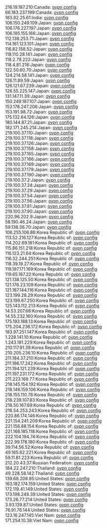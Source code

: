 216.19.187.210:Canada: [ovpn config](vpn/216_19_187_210.ovpn)  
66.183.237.199:Canada: [ovpn config](vpn/66_183_237_199.ovpn)  
183.82.25.61:India: [ovpn config](vpn/183_82_25_61.ovpn)  
106.150.249.109:Japan: [ovpn config](vpn/106_150_249_109.ovpn)  
106.176.227.197:Japan: [ovpn config](vpn/106_176_227_197.ovpn)  
106.185.155.166:Japan: [ovpn config](vpn/106_185_155_166.ovpn)  
112.138.253.71:Japan: [ovpn config](vpn/112_138_253_71.ovpn)  
114.161.123.101:Japan: [ovpn config](vpn/114_161_123_101.ovpn)  
116.82.158.52:Japan: [ovpn config](vpn/116_82_158_52.ovpn)  
118.110.28.141:Japan: [ovpn config](vpn/118_110_28_141.ovpn)  
118.2.79.222:Japan: [ovpn config](vpn/118_2_79_222.ovpn)  
118.4.81.218:Japan: [ovpn config](vpn/118_4_81_218.ovpn)  
122.50.60.70:Japan: [ovpn config](vpn/122_50_60_70.ovpn)  
124.214.58.141:Japan: [ovpn config](vpn/124_214_58_141.ovpn)  
126.11.89.59:Japan: [ovpn config](vpn/126_11_89_59.ovpn)  
126.121.67.239:Japan: [ovpn config](vpn/126_121_67_239.ovpn)  
126.55.225.147:Japan: [ovpn config](vpn/126_55_225_147.ovpn)  
131.147.11.39:Japan: [ovpn config](vpn/131_147_11_39.ovpn)  
150.249.187.107:Japan: [ovpn config](vpn/150_249_187_107.ovpn)  
153.178.247.206:Japan: [ovpn config](vpn/153_178_247_206.ovpn)  
153.191.98.72:Japan: [ovpn config](vpn/153_191_98_72.ovpn)  
175.132.64.126:Japan: [ovpn config](vpn/175_132_64_126.ovpn)  
180.144.87.21:Japan: [ovpn config](vpn/180_144_87_21.ovpn)  
182.171.245.214:Japan: [ovpn config](vpn/182_171_245_214.ovpn)  
219.100.37.110:Japan: [ovpn config](vpn/219_100_37_110.ovpn)  
219.100.37.118:Japan: [ovpn config](vpn/219_100_37_118.ovpn)  
219.100.37.126:Japan: [ovpn config](vpn/219_100_37_126.ovpn)  
219.100.37.158:Japan: [ovpn config](vpn/219_100_37_158.ovpn)  
219.100.37.165:Japan: [ovpn config](vpn/219_100_37_165.ovpn)  
219.100.37.166:Japan: [ovpn config](vpn/219_100_37_166.ovpn)  
219.100.37.169:Japan: [ovpn config](vpn/219_100_37_169.ovpn)  
219.100.37.179:Japan: [ovpn config](vpn/219_100_37_179.ovpn)  
219.100.37.190:Japan: [ovpn config](vpn/219_100_37_190.ovpn)  
219.100.37.2:Japan: [ovpn config](vpn/219_100_37_2.ovpn)  
219.100.37.24:Japan: [ovpn config](vpn/219_100_37_24.ovpn)  
219.100.37.29:Japan: [ovpn config](vpn/219_100_37_29.ovpn)  
219.100.37.54:Japan: [ovpn config](vpn/219_100_37_54.ovpn)  
219.100.37.56:Japan: [ovpn config](vpn/219_100_37_56.ovpn)  
219.100.37.81:Japan: [ovpn config](vpn/219_100_37_81.ovpn)  
219.100.37.90:Japan: [ovpn config](vpn/219_100_37_90.ovpn)  
220.96.202.9:Japan: [ovpn config](vpn/220_96_202_9.ovpn)  
58.190.46.24:Japan: [ovpn config](vpn/58_190_46_24.ovpn)  
59.138.36.70:Japan: [ovpn config](vpn/59_138_36_70.ovpn)  
106.255.106.86:Korea Republic of: [ovpn config](vpn/106_255_106_86.ovpn)  
113.52.216.127:Korea Republic of: [ovpn config](vpn/113_52_216_127.ovpn)  
114.202.69.181:Korea Republic of: [ovpn config](vpn/114_202_69_181.ovpn)  
115.86.151.218:Korea Republic of: [ovpn config](vpn/115_86_151_218.ovpn)  
116.123.21.64:Korea Republic of: [ovpn config](vpn/116_123_21_64.ovpn)  
116.32.244.251:Korea Republic of: [ovpn config](vpn/116_32_244_251.ovpn)  
118.39.19.27:Korea Republic of: [ovpn config](vpn/118_39_19_27.ovpn)  
119.197.171.169:Korea Republic of: [ovpn config](vpn/119_197_171_169.ovpn)  
119.65.167.22:Korea Republic of: [ovpn config](vpn/119_65_167_22.ovpn)  
121.138.125.50:Korea Republic of: [ovpn config](vpn/121_138_125_50.ovpn)  
121.176.23.109:Korea Republic of: [ovpn config](vpn/121_176_23_109.ovpn)  
121.187.144.116:Korea Republic of: [ovpn config](vpn/121_187_144_116.ovpn)  
123.199.28.29:Korea Republic of: [ovpn config](vpn/123_199_28_29.ovpn)  
123.199.67.250:Korea Republic of: [ovpn config](vpn/123_199_67_250.ovpn)  
125.143.112.213:Korea Republic of: [ovpn config](vpn/125_143_112_213.ovpn)  
14.53.207.68:Korea Republic of: [ovpn config](vpn/14_53_207_68.ovpn)  
14.55.232.160:Korea Republic of: [ovpn config](vpn/14_55_232_160.ovpn)  
175.193.188.13:Korea Republic of: [ovpn config](vpn/175_193_188_13.ovpn)  
175.204.236.172:Korea Republic of: [ovpn config](vpn/175_204_236_172.ovpn)  
183.97.251.147:Korea Republic of: [ovpn config](vpn/183_97_251_147.ovpn)  
1.228.141.10:Korea Republic of: [ovpn config](vpn/1_228_141_10.ovpn)  
1.243.181.229:Korea Republic of: [ovpn config](vpn/1_243_181_229.ovpn)  
210.117.91.39:Korea Republic of: [ovpn config](vpn/210_117_91_39.ovpn)  
210.205.236.10:Korea Republic of: [ovpn config](vpn/210_205_236_10.ovpn)  
211.184.37.210:Korea Republic of: [ovpn config](vpn/211_184_37_210.ovpn)  
211.186.17.242:Korea Republic of: [ovpn config](vpn/211_186_17_242.ovpn)  
211.194.121.239:Korea Republic of: [ovpn config](vpn/211_194_121_239.ovpn)  
211.197.231.172:Korea Republic of: [ovpn config](vpn/211_197_231_172.ovpn)  
211.223.169.77:Korea Republic of: [ovpn config](vpn/211_223_169_77.ovpn)  
218.145.154.192:Korea Republic of: [ovpn config](vpn/218_145_154_192.ovpn)  
218.146.159.106:Korea Republic of: [ovpn config](vpn/218_146_159_106.ovpn)  
218.155.110.78:Korea Republic of: [ovpn config](vpn/218_155_110_78.ovpn)  
218.239.107.83:Korea Republic of: [ovpn config](vpn/218_239_107_83.ovpn)  
218.50.167.69:Korea Republic of: [ovpn config](vpn/218_50_167_69.ovpn)  
218.54.253.243:Korea Republic of: [ovpn config](vpn/218_54_253_243.ovpn)  
220.86.174.146:Korea Republic of: [ovpn config](vpn/220_86_174_146.ovpn)  
221.154.241.209:Korea Republic of: [ovpn config](vpn/221_154_241_209.ovpn)  
221.156.88.154:Korea Republic of: [ovpn config](vpn/221_156_88_154.ovpn)  
221.166.185.118:Korea Republic of: [ovpn config](vpn/221_166_185_118.ovpn)  
222.104.194.74:Korea Republic of: [ovpn config](vpn/222_104_194_74.ovpn)  
222.99.178.180:Korea Republic of: [ovpn config](vpn/222_99_178_180.ovpn)  
39.114.56.52:Korea Republic of: [ovpn config](vpn/39_114_56_52.ovpn)  
49.165.82.221:Korea Republic of: [ovpn config](vpn/49_165_82_221.ovpn)  
59.11.81.223:Korea Republic of: [ovpn config](vpn/59_11_81_223.ovpn)  
212.20.43.37:Russian Federation: [ovpn config](vpn/212_20_43_37.ovpn)  
184.22.247.210:Thailand: [ovpn config](vpn/184_22_247_210.ovpn)  
49.228.58.142:Thailand: [ovpn config](vpn/49_228_58_142.ovpn)  
139.68.208.95:United States: [ovpn config](vpn/139_68_208_95.ovpn)  
163.182.174.159:United States: [ovpn config](vpn/163_182_174_159.ovpn)  
172.119.41.149:United States: [ovpn config](vpn/172_119_41_149.ovpn)  
173.198.248.39:United States: [ovpn config](vpn/173_198_248_39.ovpn)  
173.26.77.214:United States: [ovpn config](vpn/173_26_77_214.ovpn)  
3.93.139.87:United States: [ovpn config](vpn/3_93_139_87.ovpn)  
76.91.76.144:United States: [ovpn config](vpn/76_91_76_144.ovpn)  
123.16.247.145:Viet Nam: [ovpn config](vpn/123_16_247_145.ovpn)  
171.254.10.38:Viet Nam: [ovpn config](vpn/171_254_10_38.ovpn)  
